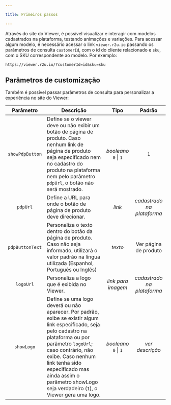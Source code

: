 ```yaml
---

title: Primeiros passos

---
```


  

Através do site do Viewer, é possível visualizar e interagir com modelos cadastrados na plataforma, testando animações e variações. Para acessar algum modelo, é necessário acessar o link `viewer.r2u.io` passando os parâmetros de consulta `customerId`, com o id do cliente relacionado e `sku`, com o SKU correspondente ao modelo. Por exemplo:

`https://viewer.r2u.io/?customerId=id&sku=sku`

## Parâmetros de customização
Também é possível passar parâmetros de consulta para personalizar a experiência no site do Viewer:

| Parâmetro | Descrição | Tipo | Padrão |
| :-: | - | :-: | :-: |
| `showPdpButton` | Define se o viewer deve ou não exibir um botão de página de produto. Caso nenhum link de página de produto seja especificado nem no cadastro do produto na plataforma nem pelo parâmetro `pdpUrl`, o botão não será mostrado. | *booleano* <br /> `0` \| `1` | `1`
| `pdpUrl` | Define a URL para onde o botão de página de produto deve direcionar. | *link* | *cadastrado na plataforma*
| `pdpButtonText` | Personaliza o texto dentro do botão da página de produto. Caso não seja informado, utilizará o valor padrão na língua utilizada (Espanhol, Português ou Inglês) | *texto* | Ver página de produto
| `logoUrl` | Personaliza a logo que é exibida no Viewer. | *link para imagem* | *cadastrado na plataforma*
| `showLogo` | Define se uma logo deverá ou não aparecer. Por padrão, exibe se existir algum link especificado, seja pelo cadastro na plataforma ou por parâmetro `logoUrl`; caso contrário, não exibe. Caso nenhum link tenha sido especificado mas ainda assim o parâmetro showLogo seja verdadeiro (`1`), o Viewer gera uma logo. | *booleano* <br /> `0` \| `1` | *ver descrição* |